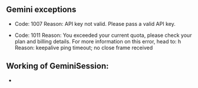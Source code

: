 ## Gemini exceptions

*   Code: 1007
    Reason: API key not valid. Please pass a valid API key.

*   Code: 1011
    Reason: You exceeded your current quota, please check your plan and billing details. For more information on this error, head to: h
    Reason: keepalive ping timeout; no close frame received

## Working of GeminiSession:

* 